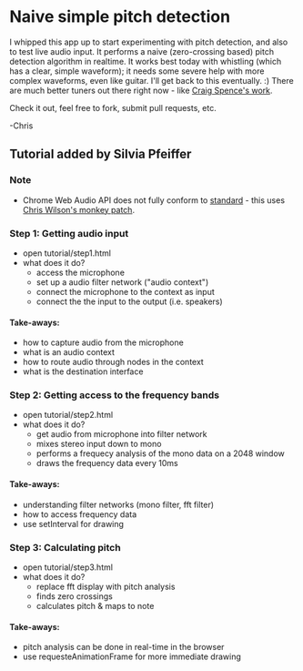 # Naive simple pitch detection

I whipped this app up to start experimenting with pitch detection, and also to test live audio input.  It performs a naive (zero-crossing based) pitch detection algorithm in realtime.  It works best today with whistling (which has a clear, simple waveform); it needs some severe help with more complex waveforms, even like guitar.  I'll get back to this eventually.  :)  There are much better tuners out there right now - like [Craig Spence's work](http://phenomnomnominal.github.com/).

Check it out, feel free to fork, submit pull requests, etc.

-Chris


## Tutorial added by Silvia Pfeiffer


### Note

* Chrome Web Audio API does not fully conform to [standard](https://dvcs.w3.org/hg/audio/raw-file/tip/webaudio/specification.html) - this uses [Chris Wilson's monkey patch](http://cwilso.github.io/AudioContext-MonkeyPatch/AudioContextMonkeyPatch.js).


### Step 1: Getting audio input

* open tutorial/step1.html
* what does it do?
  - access the microphone
  - set up a audio filter network ("audio context")
  - connect the microphone to the context as input
  - connect the the input to the output (i.e. speakers)

#### Take-aways:
* how to capture audio from the microphone
* what is an audio context
* how to route audio through nodes in the context
* what is the destination interface


### Step 2: Getting access to the frequency bands

* open tutorial/step2.html
* what does it do?
  - get audio from microphone into filter network
  - mixes stereo input down to mono
  - performs a frequecy analysis of the mono data on a 2048 window
  - draws the frequency data every 10ms

#### Take-aways:
* understanding filter networks (mono filter, fft filter)
* how to access frequency data
* use setInterval for drawing


### Step 3: Calculating pitch

* open tutorial/step3.html
* what does it do?
  - replace fft display with pitch analysis
  - finds zero crossings
  - calculates pitch & maps to note

#### Take-aways:
* pitch analysis can be done in real-time in the browser
* use requesteAnimationFrame for more immediate drawing
